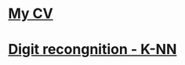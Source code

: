 # [My CV](https://github.com/EsbenGammelgaard/CV/blob/main/EG_CV_DK.pdf)

# [Digit recongnition - K-NN](https://github.com/EsbenGammelgaard/KNN)
